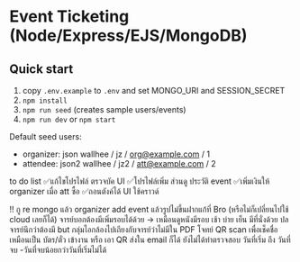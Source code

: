 # Event Ticketing (Node/Express/EJS/MongoDB)

## Quick start
1. copy `.env.example` to `.env` and set MONGO_URI and SESSION_SECRET
2. `npm install`
3. `npm run seed` (creates sample users/events)
4. `npm run dev` or `npm start`

Default seed users:
- organizer: json wallhee / jz / org@example.com / 1 
- attendee: json2 wallhee / jz2 / att@example.com / 2

to do list 
✅แก้ไขโปรไฟล์ ตรวจบัค UI 
✅โปรไฟล์เพิ่ม ส่วนดู ประวัติ event
✅เพิ่มเงินให้ organizer เมื่อ att ซื้อ
✅ถอนตังค์ได้ UI
ใช้คราวด์

!! กู re mongo แล้ว organizer add event แล้วรูปไม่ขึ้นฝากแก้ที่ Bro (หรือไม่ก็เปลี่ยนไปใช้ cloud เลยก็ได้)
จารย์บอกต้องมีเพิ่มรอบได้ด้วย -> เหมือนดูหนังมีรอบ เช้า บ่าย  เย็น 
มีที่นั่งด้วย ปล จารย์นึกว่าต้องมี but กลุ่มไอกล้องไปเถียงกับจารย์ว่าไม่มีใน PDF โจทย์
QR scan เพื่อเช็คชื่อเหมือนเป็น บัตร/ตั๋ว เข้างาน หรือ เอา QR ส่งใน email ก็ได้
ยังไม่ได้ทำตรวจสอบ วันที่เริ่ม ถึง วันที่จบ 
-วันที่จบน้อยกว่าวันที่เริ่มไม่ได้


